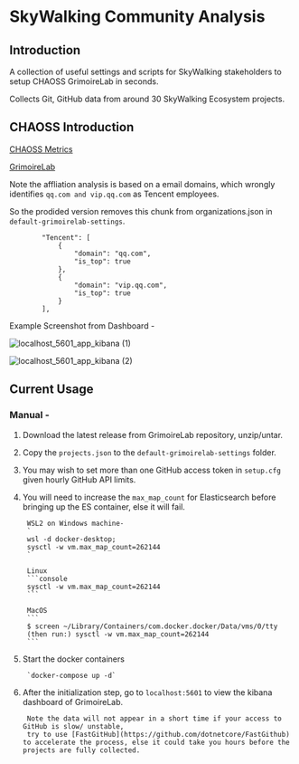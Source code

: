 # SkyWalking Community Analysis

## Introduction
A collection of useful settings and scripts for SkyWalking stakeholders to setup CHAOSS GrimoireLab in seconds.

Collects Git, GitHub data from around 30 SkyWalking Ecosystem projects.

## CHAOSS Introduction
[CHAOSS Metrics](https://chaoss.community/metrics/)

[GrimoireLab](https://chaoss.community/software/#user-content-grimoirelab)

Note the affliation analysis is based on a email domains, which wrongly identifies `qq.com and vip.qq.com` as Tencent employees.

So the prodided version removes this chunk from organizations.json in `default-grimoirelab-settings`.
```
        "Tencent": [
            {
                "domain": "qq.com",
                "is_top": true
            },
            {
                "domain": "vip.qq.com",
                "is_top": true
            }
        ],
```

Example Screenshot from Dashboard - 

![localhost_5601_app_kibana (1)](https://user-images.githubusercontent.com/26076517/129667010-3bd334c1-e4aa-40e7-bb83-05ceb34ea59b.png)

![localhost_5601_app_kibana (2)](https://user-images.githubusercontent.com/26076517/129667123-7a1c5545-5be3-4bb7-afdc-d82b3e8e2f84.png)

## Current Usage 
### Manual - 

1. Download the latest release from GrimoireLab repository, unzip/untar.

2. Copy the `projects.json` to the `default-grimoirelab-settings` folder.

3. You may wish to set more than one GitHub access token in `setup.cfg` given hourly GitHub API limits.

4. You will need to increase the `max_map_count` for Elasticsearch before bringing up the ES container, else it will fail.

        WSL2 on Windows machine- 
        `
        wsl -d docker-desktop;
        sysctl -w vm.max_map_count=262144
        `

        Linux
        ```console
        sysctl -w vm.max_map_count=262144
        ```

        MacOS
        ```
        $ screen ~/Library/Containers/com.docker.docker/Data/vms/0/tty
        (then run:) sysctl -w vm.max_map_count=262144
        ```

5. Start the docker containers

        `docker-compose up -d`


6. After the initialization step, go to `localhost:5601` to view the kibana dashboard of GrimoireLab.

        Note the data will not appear in a short time if your access to GitHub is slow/ unstable, 
        try to use [FastGitHub](https://github.com/dotnetcore/FastGithub) to accelerate the process, else it could take you hours before the projects are fully collected.
